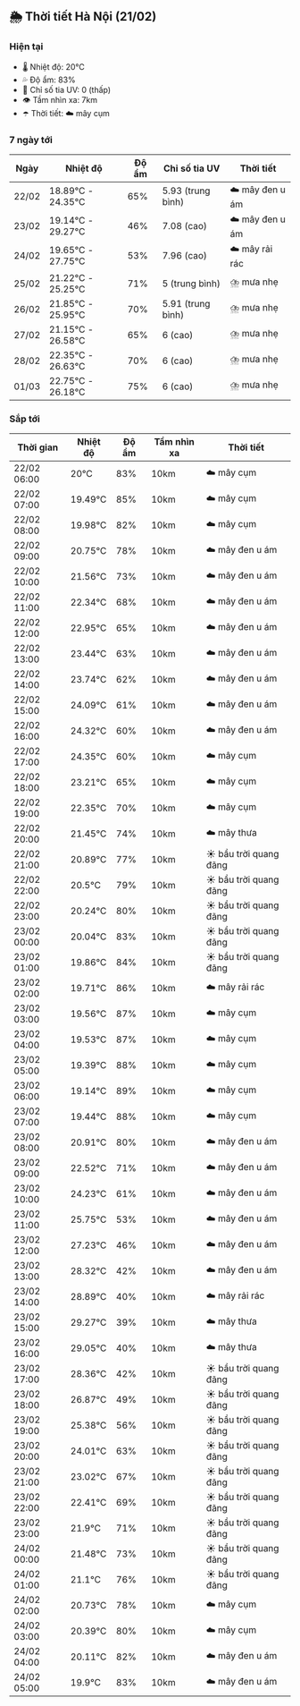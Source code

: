 ## 🌦️ Thời tiết Hà Nội (21/02)

### Hiện tại

- 🌡️ Nhiệt độ: 20℃
- 💦 Độ ẩm: 83%
- 🌟 Chỉ số tia UV: 0 (thấp)
- 👁️ Tầm nhìn xa: 7km
- ☂️ Thời tiết: ☁️ mây cụm

### 7 ngày tới

| Ngày | Nhiệt độ | Độ ẩm | Chỉ số tia UV | Thời tiết |
| --- | --- | --- | --- | --- |
| 22/02 | 18.89℃ - 24.35℃ | 65% | 5.93 (trung bình) | ☁️ mây đen u ám |
| 23/02 | 19.14℃ - 29.27℃ | 46% | 7.08 (cao) | ☁️ mây đen u ám |
| 24/02 | 19.65℃ - 27.75℃ | 53% | 7.96 (cao) | ☁️ mây rải rác |
| 25/02 | 21.22℃ - 25.25℃ | 71% | 5 (trung bình) | ⛈️ mưa nhẹ |
| 26/02 | 21.85℃ - 25.95℃ | 70% | 5.91 (trung bình) | ⛈️ mưa nhẹ |
| 27/02 | 21.15℃ - 26.58℃ | 65% | 6 (cao) | ⛈️ mưa nhẹ |
| 28/02 | 22.35℃ - 26.63℃ | 70% | 6 (cao) | ⛈️ mưa nhẹ |
| 01/03 | 22.75℃ - 26.18℃ | 75% | 6 (cao) | ⛈️ mưa nhẹ |

### Sắp tới

| Thời gian | Nhiệt độ | Độ ẩm | Tầm nhìn xa | Thời tiết |
| --- | --- | --- | --- | --- |
| 22/02 06:00 | 20℃ | 83% | 10km | ☁️ mây cụm |
| 22/02 07:00 | 19.49℃ | 85% | 10km | ☁️ mây cụm |
| 22/02 08:00 | 19.98℃ | 82% | 10km | ☁️ mây cụm |
| 22/02 09:00 | 20.75℃ | 78% | 10km | ☁️ mây đen u ám |
| 22/02 10:00 | 21.56℃ | 73% | 10km | ☁️ mây đen u ám |
| 22/02 11:00 | 22.34℃ | 68% | 10km | ☁️ mây đen u ám |
| 22/02 12:00 | 22.95℃ | 65% | 10km | ☁️ mây đen u ám |
| 22/02 13:00 | 23.44℃ | 63% | 10km | ☁️ mây đen u ám |
| 22/02 14:00 | 23.74℃ | 62% | 10km | ☁️ mây đen u ám |
| 22/02 15:00 | 24.09℃ | 61% | 10km | ☁️ mây đen u ám |
| 22/02 16:00 | 24.32℃ | 60% | 10km | ☁️ mây đen u ám |
| 22/02 17:00 | 24.35℃ | 60% | 10km | ☁️ mây cụm |
| 22/02 18:00 | 23.21℃ | 65% | 10km | ☁️ mây cụm |
| 22/02 19:00 | 22.35℃ | 70% | 10km | ☁️ mây cụm |
| 22/02 20:00 | 21.45℃ | 74% | 10km | ☁️ mây thưa |
| 22/02 21:00 | 20.89℃ | 77% | 10km | ☀️ bầu trời quang đãng |
| 22/02 22:00 | 20.5℃ | 79% | 10km | ☀️ bầu trời quang đãng |
| 22/02 23:00 | 20.24℃ | 80% | 10km | ☀️ bầu trời quang đãng |
| 23/02 00:00 | 20.04℃ | 83% | 10km | ☀️ bầu trời quang đãng |
| 23/02 01:00 | 19.86℃ | 84% | 10km | ☀️ bầu trời quang đãng |
| 23/02 02:00 | 19.71℃ | 86% | 10km | ☁️ mây rải rác |
| 23/02 03:00 | 19.56℃ | 87% | 10km | ☁️ mây cụm |
| 23/02 04:00 | 19.53℃ | 87% | 10km | ☁️ mây cụm |
| 23/02 05:00 | 19.39℃ | 88% | 10km | ☁️ mây cụm |
| 23/02 06:00 | 19.14℃ | 89% | 10km | ☁️ mây cụm |
| 23/02 07:00 | 19.44℃ | 88% | 10km | ☁️ mây cụm |
| 23/02 08:00 | 20.91℃ | 80% | 10km | ☁️ mây đen u ám |
| 23/02 09:00 | 22.52℃ | 71% | 10km | ☁️ mây đen u ám |
| 23/02 10:00 | 24.23℃ | 61% | 10km | ☁️ mây đen u ám |
| 23/02 11:00 | 25.75℃ | 53% | 10km | ☁️ mây đen u ám |
| 23/02 12:00 | 27.23℃ | 46% | 10km | ☁️ mây đen u ám |
| 23/02 13:00 | 28.32℃ | 42% | 10km | ☁️ mây đen u ám |
| 23/02 14:00 | 28.89℃ | 40% | 10km | ☁️ mây rải rác |
| 23/02 15:00 | 29.27℃ | 39% | 10km | ☁️ mây thưa |
| 23/02 16:00 | 29.05℃ | 40% | 10km | ☁️ mây thưa |
| 23/02 17:00 | 28.36℃ | 42% | 10km | ☀️ bầu trời quang đãng |
| 23/02 18:00 | 26.87℃ | 49% | 10km | ☀️ bầu trời quang đãng |
| 23/02 19:00 | 25.38℃ | 56% | 10km | ☀️ bầu trời quang đãng |
| 23/02 20:00 | 24.01℃ | 63% | 10km | ☀️ bầu trời quang đãng |
| 23/02 21:00 | 23.02℃ | 67% | 10km | ☀️ bầu trời quang đãng |
| 23/02 22:00 | 22.41℃ | 69% | 10km | ☀️ bầu trời quang đãng |
| 23/02 23:00 | 21.9℃ | 71% | 10km | ☀️ bầu trời quang đãng |
| 24/02 00:00 | 21.48℃ | 73% | 10km | ☀️ bầu trời quang đãng |
| 24/02 01:00 | 21.1℃ | 76% | 10km | ☀️ bầu trời quang đãng |
| 24/02 02:00 | 20.73℃ | 78% | 10km | ☁️ mây cụm |
| 24/02 03:00 | 20.39℃ | 80% | 10km | ☁️ mây cụm |
| 24/02 04:00 | 20.11℃ | 82% | 10km | ☁️ mây đen u ám |
| 24/02 05:00 | 19.9℃ | 83% | 10km | ☁️ mây đen u ám |
